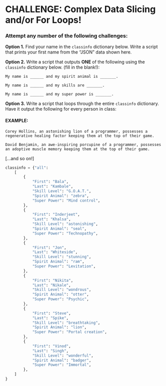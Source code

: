 # CHALLENGE: Complex Data Slicing and/or For Loops!

### Attempt any number of the following challenges:

**Option 1.** Find your name in the `classinfo` dictionary below. Write a script that prints your first name from the “JSON” data shown here.

**Option 2.** Write a script that outputs **ONE** of the following using the `classinfo` dictionary below. (fill in the blank!):

	My name is ______ and my spirit animal is _______.

	My name is ______ and my skills are _______.

	My name is ______ and my super power is _______.


**Option 3.** Write a script that loops through the entire `classinfo` dictionary. Have it output the following for every person in class:

#### EXAMPLE:
	

    Corey Hollins, an astonishing lion of a programmer, possesses a regenerative healing factor keeping them at the top of their game.
    
    David Benjamin, an awe-inspiring porcupine of a programmer, possesses an adoptive muscle memory keeping them at the top of their game.

[...and so on!]


```python
classinfo = {"all": 
    [
        {
            "First": "Bala",
            "Last": "Kambale",
            "Skill Level": "G.O.A.T.",
            "Spirit Animal": "zebra",
            "Super Power": "Mind control",
        },
        {
            "First": "Inderjeet",
            "Last": "Khalsa",
            "Skill Level": "astonishing",
            "Spirit Animal": "seal",
            "Super Power": "Technopathy",
        },
        {
            "First": "Jon",
            "Last": "Whiteside",
            "Skill Level": "stunning",
            "Spirit Animal": "ram",
            "Super Power": "Levitation",
        },
        {
            "First": "Nikita",
            "Last": "Nikale",
            "Skill Level": "wondrous",
            "Spirit Animal": "otter",
            "Super Power": "Psychic",
        },
        {
            "First": "Steve",
            "Last": "Spike",
            "Skill Level": "breathtaking",
            "Spirit Animal": "lion",
            "Super Power": "Portal creation",
        },
        {
            "First": "Vinod",
            "Last": "Singh",
            "Skill Level": "wonderful",
            "Spirit Animal": "badger",
            "Super Power": "Immortal",
        },
    ]
}
```
